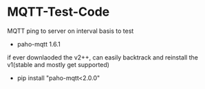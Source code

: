 # MQTT-Test-Code
MQTT ping to server on interval basis to test
- paho-mqtt     1.6.1

if ever downlaoded the v2++, can easily backtrack and reinstall the v1(stable and mostly get supported)
- pip install "paho-mqtt<2.0.0"
